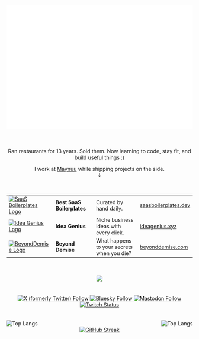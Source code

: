 <div align="center">
  <a href="https://saasboilerplates.dev/?ref=gh" target="_blank">
    <img src="https://raw.githubusercontent.com/poppacalypse/poppacalypse/master/welcome.svg" width="800" height="auto">
  </a>
</div>

<br/>
<br/>

<div align="center">
  <p>Ran restaurants for 13 years. Sold them. Now learning to code, stay fit, and build useful things :)</p>
  <p>I work at <a href="https://maynuu.com">Maynuu</a> while shipping projects on the side.
  <br/>↓
  </p>
</div>

<br/>

<div align="center">

|                                                                                                                                                                                                                         |                            |                                                 |                                                              |
| :---------------------------------------------------------------------------------------------------------------------------------------------------------------------------------------------------------------------- | :------------------------- | :---------------------------------------------- | :----------------------------------------------------------- |
| <a href="https://saasboilerplates.dev/?ref=gh" target="_blank"><img height="50px" src="https://saasboilerplates.dev/favicons/logo.svg" alt="SaaS Boilerplates Logo" /></a>                                              | **Best SaaS Boilerplates** | Curated by hand daily.                          | [saasboilerplates.dev](https://saasboilerplates.dev/?ref=gh) |
| <a href="https://ideagenius.xyz/?ref=gh" target="_blank"><img height="50px" src="https://ideagenius.xyz/assets/logo-1e1147f98146dcd7b9b15c88f8bc720e08727df7b2b02d95a54bb0fe0c0abb74.png" alt="Idea Genius Logo" /></a> | **Idea Genius**            | Niche business ideas with every click. | [ideagenius.xyz](https://ideagenius.xyz/?ref=gh)             |
| <a href="https://beyonddemise.com/?ref=gh" target="_blank"><img height="50px" src="https://www.beyonddemise.com/assets/images/Logo.png" alt="BeyondDemise Logo" /></a>                                                  | **Beyond Demise**          | What happens to your secrets when you die?      | [beyonddemise.com](https://beyonddemise.com/?ref=gh)         |

</div>

<br/>
<br/>

<div align="center">
 <a href="https://www.buymeacoffee.com/poppacalypse"><img src="https://img.buymeacoffee.com/button-api/?text=Buy me a coffee&emoji=☕&slug=poppacalypse&button_colour=40DCA5&font_colour=ffffff&font_family=Inter&outline_colour=000000&coffee_colour=FFDD00" /></a>
 
  
</div>

<br/>
<br/>

<div align="center">
  <a href="https://x.com/poppacalypse" target="_blank">
    <img src="https://img.shields.io/badge/Twitter-7.3K-%2337bcae?style=for-the-badge&logo=x&logoColor=white&labelColor=1a1b27" alt="X (formerly Twitter) Follow"></a>

  <a href="https://bsky.app/profile/poppacalypse.bsky.social" target="_blank">
    <img src="https://img.shields.io/badge/Bluesky-1.9K-%2337bcae?style=for-the-badge&logo=bluesky&logoColor=white&labelColor=1a1b27" alt="Bluesky Follow"/></a><a href="https://alpaca.gold/@poppacalypse" target="_blank">

  <a href="https://alpaca.gold/@poppacalypse" target="_blank">
    <img src="https://img.shields.io/mastodon/follow/109646489759073442?color=37bcae&labelColor=1a1b27&domain=https%3A%2F%2Falpaca.gold&logo=mastodon&style=for-the-badge&label=Mastodon" alt="Mastodon Follow"></a>
  <a href="https://twitch.tv/poppacalypse" target="_blank">
    <img src="https://img.shields.io/twitch/status/poppacalypse?logo=twitchsx&style=for-the-badge&color=37bcae&labelColor=1a1b27&label=TWITCH+STATUS" alt="Twitch Status"></a>
</div>

<br/>
<br/>
  

<div align="center" style="display: flex; justify-content: space-between; align-items: center;">
  <img src="https://most-used-langs-ten.vercel.app/api/top-langs/?username=poppacalypse&layout=pie&theme=tokyonight&hide_border=true&cache_seconds=21600" alt="Top Langs">
  <img src="https://github-readme-stats.vercel.app/api?username=poppacalypse&layout=pie&theme=tokyonight&hide_border=true&cache_seconds=21600" alt="Top Langs">
</div>

<div align="center">
  <a href="https://git.io/streak-stats">
    <img src="https://github-streak-zeta.vercel.app?user=poppacalypse&theme=tokyonight&hide_border=true" alt="GitHub Streak" />
  </a>
</div>
